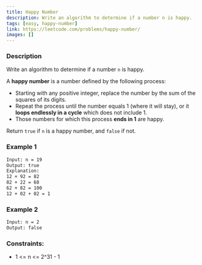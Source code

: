```yaml
---
title: Happy Number
description: Write an algorithm to determine if a number n is happy.
tags: [easy, happy-number]
link: https://leetcode.com/problems/happy-number/
images: []
---
```


### Description

Write an algorithm to determine if a number `n` is happy.

A **happy number** is a number defined by the following process:

- Starting with any positive integer, replace the number by the sum of the squares of its digits.
- Repeat the process until the number equals 1 (where it will stay), or it **loops endlessly in a cycle** which does not include 1.
- Those numbers for which this process **ends in 1** are happy.

Return `true` if `n` is a happy number, and `false` if not.

### Example 1

```bash
Input: n = 19
Output: true
Explanation:
12 + 92 = 82
82 + 22 = 68
62 + 82 = 100
12 + 02 + 02 = 1
```

### Example 2

```bash
Input: n = 2
Output: false
```

### Constraints:

- 1 <= n <= 2^31 - 1